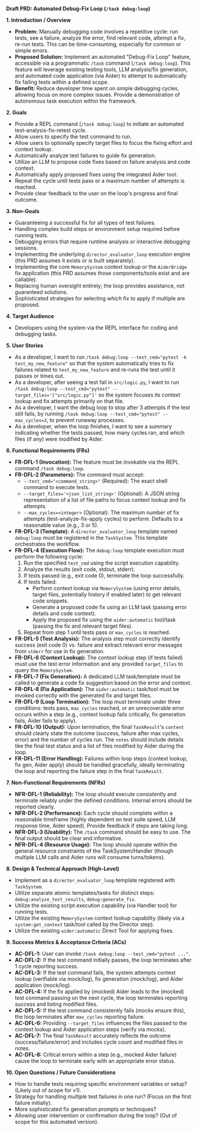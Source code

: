 **Draft PRD: Automated Debug-Fix Loop (`/task debug:loop`)**

**1. Introduction / Overview**

*   **Problem:** Manually debugging code involves a repetitive cycle: run tests, see a failure, analyze the error, find relevant code, attempt a fix, re-run tests. This can be time-consuming, especially for common or simple errors.
*   **Proposed Solution:** Implement an automated "Debug-Fix Loop" feature, accessible via a programmatic `/task` command (`/task debug:loop`). This feature will leverage existing testing tools, LLM analysis/fix generation, and automated code application (via Aider) to attempt to automatically fix failing tests within a defined scope.
*   **Benefit:** Reduce developer time spent on simple debugging cycles, allowing focus on more complex issues. Provide a demonstration of autonomous task execution within the framework.

**2. Goals**

*   Provide a REPL command (`/task debug:loop`) to initiate an automated test-analysis-fix-retest cycle.
*   Allow users to specify the test command to run.
*   Allow users to optionally specify target files to focus the fixing effort and context lookup.
*   Automatically analyze test failures to guide fix generation.
*   Utilize an LLM to propose code fixes based on failure analysis and code context.
*   Automatically apply proposed fixes using the integrated Aider tool.
*   Repeat the cycle until tests pass or a maximum number of attempts is reached.
*   Provide clear feedback to the user on the loop's progress and final outcome.

**3. Non-Goals**

*   Guaranteeing a successful fix for all types of test failures.
*   Handling complex build steps or environment setup required before running tests.
*   Debugging errors that require runtime analysis or interactive debugging sessions.
*   Implementing the underlying `director_evaluator_loop` execution engine (this PRD assumes it exists or is built separately).
*   Implementing the core `MemorySystem` context lookup or the `AiderBridge` fix application (this PRD assumes those components/tools exist and are callable).
*   Replacing human oversight entirely; the loop provides assistance, not guaranteed solutions.
*   Sophisticated strategies for selecting *which* fix to apply if multiple are proposed.

**4. Target Audience**

*   Developers using the system via the REPL interface for coding and debugging tasks.

**5. User Stories**

*   As a developer, I want to run `/task debug:loop --test_cmd="pytest -k test_my_new_feature"` so that the system automatically tries to fix failures related to `test_my_new_feature` and re-runs the test until it passes or times out.
*   As a developer, after seeing a test fail in `src/logic.py`, I want to run `/task debug:loop --test_cmd="pytest" --target_files='["src/logic.py"]'` so the system focuses its context lookup and fix attempts primarily on that file.
*   As a developer, I want the debug loop to stop after 3 attempts if the test still fails, by running `/task debug:loop --test_cmd="pytest" --max_cycles=3`, to prevent runaway processes.
*   As a developer, when the loop finishes, I want to see a summary indicating whether the tests passed, how many cycles ran, and which files (if any) were modified by Aider.

**6. Functional Requirements (FRs)**

*   **FR-DFL-1 (Invocation):** The feature must be invokable via the REPL command `/task debug:loop`.
*   **FR-DFL-2 (Parameters):** The command must accept:
    *   `--test_cmd="<command_string>"` (Required): The exact shell command to execute tests.
    *   `--target_files='<json_list_string>'` (Optional): A JSON string representation of a list of file paths to focus context lookup and fix attempts.
    *   `--max_cycles=<integer>` (Optional): The maximum number of fix attempts (test-analyze-fix-apply cycles) to perform. Defaults to a reasonable value (e.g., 3 or 5).
*   **FR-DFL-3 (Template):** A `director_evaluator_loop` template named `debug:loop` must be registered in the `TaskSystem`. This template orchestrates the workflow.
*   **FR-DFL-4 (Execution Flow):** The `debug:loop` template execution must perform the following cycle:
    1.  Run the specified `test_cmd` using the script execution capability.
    2.  Analyze the results (exit code, stdout, stderr).
    3.  If tests passed (e.g., exit code 0), terminate the loop successfully.
    4.  If tests failed:
        *   Perform context lookup via `MemorySystem` (using error details, target files, potentially history if enabled later) to get relevant code snippets.
        *   Generate a proposed code fix using an LLM task (passing error details and code context).
        *   Apply the proposed fix using the `aider:automatic` tool/task (passing the fix and relevant target files).
    5.  Repeat from step 1 until tests pass or `max_cycles` is reached.
*   **FR-DFL-5 (Test Analysis):** The analysis step must correctly identify success (exit code 0) vs. failure and extract relevant error messages from `stderr` for use in fix generation.
*   **FR-DFL-6 (Context Lookup):** The context lookup step (if tests failed) must use the test error information and any provided `target_files` to query the `MemorySystem`.
*   **FR-DFL-7 (Fix Generation):** A dedicated LLM task/template must be called to generate a code fix suggestion based on the error and context.
*   **FR-DFL-8 (Fix Application):** The `aider:automatic` task/tool must be invoked correctly with the generated fix and target files.
*   **FR-DFL-9 (Loop Termination):** The loop must terminate under three conditions: tests pass, `max_cycles` reached, or an unrecoverable error occurs within a step (e.g., context lookup fails critically, fix generation fails, Aider fails to apply).
*   **FR-DFL-10 (Output):** Upon termination, the final `TaskResult`'s `content` should clearly state the outcome (success, failure after max cycles, error) and the number of cycles run. The `notes` should include details like the final test status and a list of files modified by Aider during the loop.
*   **FR-DFL-11 (Error Handling):** Failures within loop steps (context lookup, fix gen, Aider apply) should be handled gracefully, ideally terminating the loop and reporting the failure step in the final `TaskResult`.

**7. Non-Functional Requirements (NFRs)**

*   **NFR-DFL-1 (Reliability):** The loop should execute consistently and terminate reliably under the defined conditions. Internal errors should be reported clearly.
*   **NFR-DFL-2 (Performance):** Each cycle should complete within a reasonable timeframe (highly dependent on test suite speed, LLM response time, Aider speed). Provide feedback if steps are taking long.
*   **NFR-DFL-3 (Usability):** The `/task` command should be easy to use. The final output should be clear and informative.
*   **NFR-DFL-4 (Resource Usage):** The loop should operate within the general resource constraints of the TaskSystem/Handler (though multiple LLM calls and Aider runs will consume turns/tokens).

**8. Design & Technical Approach (High-Level)**

*   Implement as a `director_evaluator_loop` template registered with `TaskSystem`.
*   Utilize separate atomic templates/tasks for distinct steps: `debug:analyze_test_results`, `debug:generate_fix`.
*   Utilize the existing script execution capability (via Handler tool) for running tests.
*   Utilize the existing `MemorySystem` context lookup capability (likely via a `system:get_context` task/tool called by the Director step).
*   Utilize the existing `aider:automatic` Direct Tool for applying fixes.

**9. Success Metrics & Acceptance Criteria (ACs)**

*   **AC-DFL-1:** User can invoke `/task debug:loop --test_cmd="pytest ..."`.
*   **AC-DFL-2:** If the test command initially passes, the loop terminates after 1 cycle reporting success.
*   **AC-DFL-3:** If the test command fails, the system attempts context lookup (verifiable via mock/log), fix generation (mock/log), and Aider application (mock/log).
*   **AC-DFL-4:** If the fix applied by (mocked) Aider leads to the (mocked) test command passing on the next cycle, the loop terminates reporting success and listing modified files.
*   **AC-DFL-5:** If the test command consistently fails (mocks ensure this), the loop terminates after `max_cycles` reporting failure.
*   **AC-DFL-6:** Providing `--target_files` influences the files passed to the context lookup and Aider application steps (verify via mocks).
*   **AC-DFL-7:** The final `TaskResult` accurately reflects the outcome (success/failure/error) and includes cycle count and modified files in notes.
*   **AC-DFL-8:** Critical errors within a step (e.g., mocked Aider failure) cause the loop to terminate early with an appropriate error status.

**10. Open Questions / Future Considerations**

*   How to handle tests requiring specific environment variables or setup? (Likely out of scope for v1).
*   Strategy for handling *multiple* test failures in one run? (Focus on the first failure initially).
*   More sophisticated fix generation prompts or techniques?
*   Allowing user intervention or confirmation during the loop? (Out of scope for this automated version).

